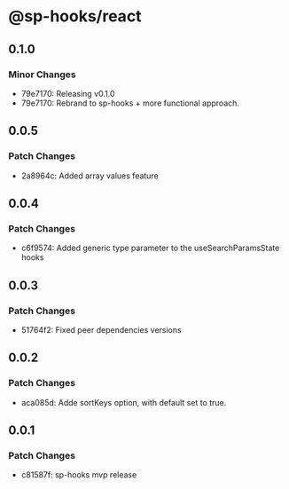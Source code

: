 # @sp-hooks/react

## 0.1.0

### Minor Changes

- 79e7170: Releasing v0.1.0
- 79e7170: Rebrand to sp-hooks + more functional approach.

## 0.0.5

### Patch Changes

- 2a8964c: Added array values feature

## 0.0.4

### Patch Changes

- c6f9574: Added generic type parameter to the useSearchParamsState hooks

## 0.0.3

### Patch Changes

- 51764f2: Fixed peer dependencies versions

## 0.0.2

### Patch Changes

- aca085d: Adde sortKeys option, with default set to true.

## 0.0.1

### Patch Changes

- c81587f: sp-hooks mvp release

